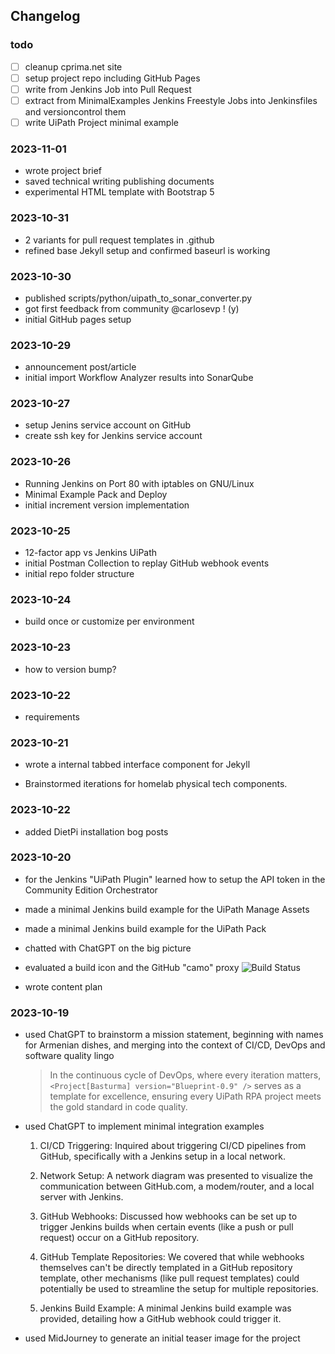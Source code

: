 ## Changelog

### todo

- [ ] cleanup cprima.net site
- [ ] setup project repo including GitHub Pages
- [ ] write from Jenkins Job into Pull Request
- [ ] extract from MinimalExamples Jenkins Freestyle Jobs into Jenkinsfiles and versioncontrol them
- [ ] write UiPath Project minimal example

### 2023-11-01

- wrote project brief
- saved technical writing publishing documents
- experimental HTML template with Bootstrap 5

### 2023-10-31

- 2 variants for pull request templates in .github
- refined base Jekyll setup and confirmed baseurl is working

### 2023-10-30

- published scripts/python/uipath_to_sonar_converter.py
- got first feedback from community @carlosevp ! (y)
- initial GitHub pages setup

### 2023-10-29

- announcement post/article
- initial import Workflow Analyzer results into SonarQube

### 2023-10-27

- setup Jenins service account on GitHub
- create ssh key for Jenkins service account

### 2023-10-26

- Running Jenkins on Port 80 with iptables on GNU/Linux
- Minimal Example Pack and Deploy
- initial increment version implementation

### 2023-10-25

- 12-factor app vs Jenkins UiPath
- initial Postman Collection to replay GitHub webhook events
- initial repo folder structure

### 2023-10-24

- build once or customize per environment

### 2023-10-23

- how to version bump?

### 2023-10-22

- requirements

### 2023-10-21

- wrote a internal tabbed interface component for Jekyll

- Brainstormed iterations for homelab physical tech components.

### 2023-10-22

- added DietPi installation bog posts

### 2023-10-20

- for the Jenkins "UiPath Plugin" learned how to setup the API token in the Community Edition Orchestrator

- made a minimal Jenkins build example for the UiPath Manage Assets

- made a minimal Jenkins build example for the UiPath Pack

- chatted with ChatGPT on the big picture

- evaluated a build icon and the GitHub "camo" proxy ![Build Status](https://camo.githubusercontent.com/6e661d9391a02135330325a6c379c3e334c2d6c0eff67deea6afe8d1ae799a1b/687474703a2f2f617574616e2e61382e776f6233382e61726368616d2e64653a32383038302f6275696c645374617475732f69636f6e3f6a6f623d4d696e696d616c4578616d706c6573253246476974487562576562686f6f6b4578616d706c65)

- wrote content plan

### 2023-10-19

- used ChatGPT to brainstorm a mission statement, beginning with names for Armenian dishes, and merging into the context of CI/CD, DevOps and software quality lingo

  > In the continuous cycle of DevOps, where every iteration matters, `<Project[Basturma] version="Blueprint-0.9" />` serves as a template for excellence, ensuring every UiPath RPA project meets the gold standard in code quality.

- used ChatGPT to implement minimal integration examples

  1. CI/CD Triggering: Inquired about triggering CI/CD pipelines from GitHub, specifically with a Jenkins setup in a local network.

  1. Network Setup: A network diagram was presented to visualize the communication between GitHub.com, a modem/router, and a local server with Jenkins.

  1. GitHub Webhooks: Discussed how webhooks can be set up to trigger Jenkins builds when certain events (like a push or pull request) occur on a GitHub repository.

  1. GitHub Template Repositories: We covered that while webhooks themselves can't be directly templated in a GitHub repository template, other mechanisms (like pull request templates) could potentially be used to streamline the setup for multiple repositories.

  1. Jenkins Build Example: A minimal Jenkins build example was provided, detailing how a GitHub webhook could trigger it.

- used MidJourney to generate an initial teaser image for the project
